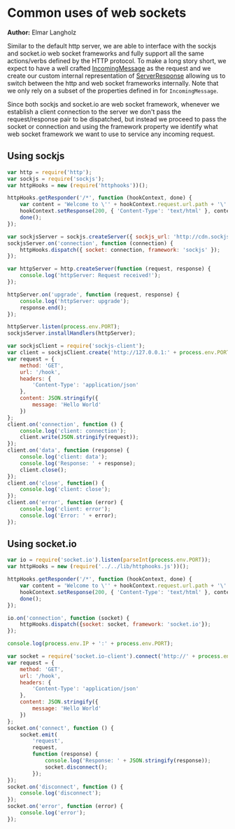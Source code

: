 # Common uses of web sockets
**Author:** Elmar Langholz

Similar to the default http server, we are able to interface with the sockjs and socket.io web socket frameworks and fully support all the same actions/verbs defined by the HTTP protocol. To make a long story short, we expect to have a well crafted [IncomingMessage](http://nodejs.org/api/http.html#http_http_incomingmessage) as the request and we create our custom internal representation of [ServerResponse](http://nodejs.org/api/http.html#http_class_http_serverresponse) allowing us to switch between the http and web socket frameworks internally. Note that we only rely on a subset of the properties defined in for `IncomingMessage`.

Since both sockjs and socket.io are web socket framework, whenever we establish a client connection to the server we don't pass the request/response pair to be dispatched, but instead we proceed to pass the socket or connection and using the framework property we identify what web socket framework we want to use to service any incoming request.

## Using sockjs

```js
var http = require('http');
var sockjs = require('sockjs');
var httpHooks = new (require('httphooks'))();

httpHooks.getResponder('/*', function (hookContext, done) {
    var content = 'Welcome to \'' + hookContext.request.url.path + '\'... Hello world! :)';
    hookContext.setResponse(200, { 'Content-Type': 'text/html' }, content);
    done();
});

var sockjsServer = sockjs.createServer({ sockjs_url: 'http://cdn.sockjs.org/sockjs-0.3.min.js' });
sockjsServer.on('connection', function (connection) {
    httpHooks.dispatch({ socket: connection, framework: 'sockjs' });
});

var httpServer = http.createServer(function (request, response) {
    console.log('httpServer: Request received!');
});

httpServer.on('upgrade', function (request, response) {
    console.log('httpServer: upgrade');
    response.end();
});

httpServer.listen(process.env.PORT);
sockjsServer.installHandlers(httpServer);

var sockjsClient = require('sockjs-client');
var client = sockjsClient.create('http://127.0.0.1:' + process.env.PORT + '/');
var request = {
    method: 'GET',
    url: '/hook',
    headers: {
        'Content-Type': 'application/json'
    },
    content: JSON.stringify({
        message: 'Hello World'
    })
};
client.on('connection', function () {
    console.log('client: connection');
    client.write(JSON.stringify(request));
});
client.on('data', function (response) {
    console.log('client: data');
    console.log('Response: ' + response);
    client.close();
});
client.on('close', function() {
    console.log('client: close');
});
client.on('error', function (error) {
    console.log('client: error');
    console.log('Error: ' + error);
});
```

## Using socket.io

```js
var io = require('socket.io').listen(parseInt(process.env.PORT));
var httpHooks = new (require('../../lib/httphooks.js'))();

httpHooks.getResponder('/*', function (hookContext, done) {
    var content = 'Welcome to \'' + hookContext.request.url.path + '\'... Hello world! :)';
    hookContext.setResponse(200, { 'Content-Type': 'text/html' }, content);
    done();
});

io.on('connection', function (socket) {
    httpHooks.dispatch({socket: socket, framework: 'socket.io'});
});

console.log(process.env.IP + ':' + process.env.PORT);

var socket = require('socket.io-client').connect('http://' + process.env.IP + ':' + process.env.PORT);
var request = {
    method: 'GET',
    url: '/hook',
    headers: {
        'Content-Type': 'application/json'
    },
    content: JSON.stringify({
        message: 'Hello World'
    })
};
socket.on('connect', function () {
    socket.emit(
        'request',
        request,
        function (response) {
            console.log('Response: ' + JSON.stringify(response));
            socket.disconnect();
        });
});
socket.on('disconnect', function () {
    console.log('disconnect');
});
socket.on('error', function (error) {
    console.log('error');
});
```
